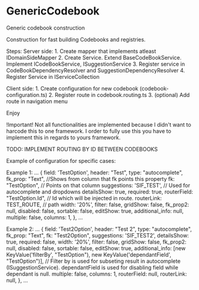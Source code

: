 # GenericCodebook
Generic codebook construction


Construction for fast building Codebooks and registries.

Steps:
  Server side:
    1. Create mapper that implements atleast IDomainSideMapper
    2. Create Service. 
        Extend BaseCodeBookService.
        Implement ICodeBookService, ISuggestionService
    3. Register service in CodeBookDependencyResolver and SuggestionDependencyResolver
    4. Register Service in IServiceCollection

  Client side:
    1. Create configuration for new codebook (codebook-configuration.ts)
    2. Register route in codebook.routing.ts
    3. (optional) Add route in navigation menu
    
Enjoy
 
 
 !Important!
 Not all functionalities are implemented because I didn't want to harcode this to one framework. 
 I order to fully use this you have to implement this in regards to yours framework.
 
 TODO: IMPLEMENT ROUTING BY ID BETWEEN CODEBOOKS
  
  
  Example of configuration for specific cases:
  
 Example 1:
                    ...
                        {
                          field: 'TestOption',
                          header: "Test",
                          type: "autocomplete",
                          fk_prop: "Text",  //Shows from column that fk points this property
                          fk: "TestOption", // Points on that column
                          suggestions: 'SIF_TEST',  // Used for autocomplete and dropdowns
                          detailsShow: true,
                          required: true,
                          routerField: "TestOption.Id", // Id which will be injected in route. 
                          routerLink: TEST_ROUTE, // path
                          width: '20%',
                          filter: false,
                          gridShow: false,
                          fk_prop2: null,
                          disabled: false,
                          sortable: false,
                          editShow: true,
                          additional_info: null,
                          multiple: false,
                          columns: 1,
                        },
                    ...
                    
 Example 2:
                    ...
                          {
                            field: 'Test2Option',
                            header: "Test 2",
                            type: "autocomplete",
                            fk_prop: "Text",
                            fk: "Test2Option",
                            suggestions: 'SIF_TEST2',
                            detailsShow: true,
                            required: false,
                            width: '20%',
                            filter: false,
                            gridShow: false,
                            fk_prop2: null,
                            disabled: false,
                            sortable: false,
                            editShow: true,
                            additional_info: [new KeyValue('filterBy', "TestOption"), new KeyValue('dependantField', "TestOption")], // Filter by is used for subseting result in autocomplete (ISuggestionService). dependantField is used for disabling field while dependant is null. 
                            multiple: false,
                            columns: 1,
                            routerField: null,
                            routerLink: null,
                          },
                    ...
